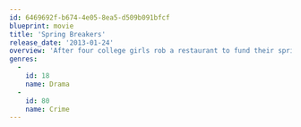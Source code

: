 ```yaml
---
id: 6469692f-b674-4e05-8ea5-d509b091bfcf
blueprint: movie
title: 'Spring Breakers'
release_date: '2013-01-24'
overview: 'After four college girls rob a restaurant to fund their spring break in Florida, they get entangled with a weird dude with his own criminal agenda.'
genres:
  -
    id: 18
    name: Drama
  -
    id: 80
    name: Crime
---
```

